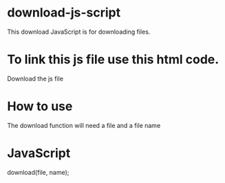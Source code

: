 # download-js-script
This download JavaScript is for downloading files.
# To link this js file use this html code.
Download the js file
# How to use

The download function will need a file and a file name

# JavaScript
download(file, name);

